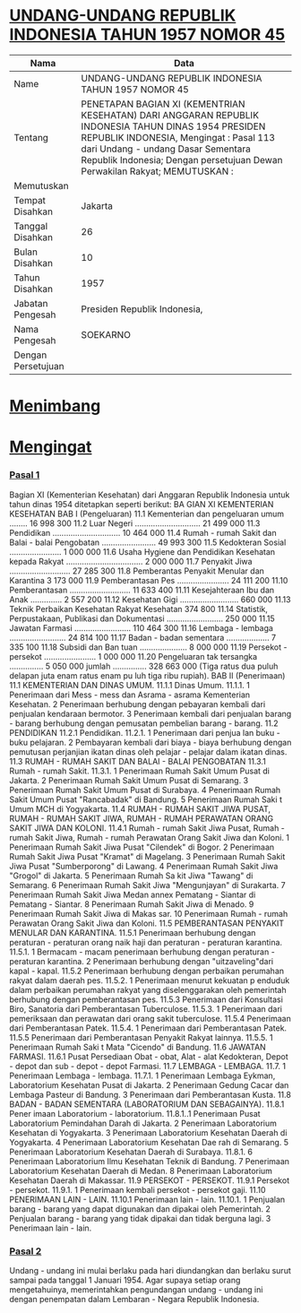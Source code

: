 # [UNDANG-UNDANG REPUBLIK INDONESIA TAHUN 1957 NOMOR 45](http://example.org/legal/peraturan/uu/1957/45)

| Nama | Data |
| ------ | ----- |
|Name|UNDANG-UNDANG REPUBLIK INDONESIA TAHUN 1957 NOMOR 45|
|Tentang| PENETAPAN BAGIAN XI (KEMENTRIAN KESEHATAN) DARI ANGGARAN REPUBLIK INDONESIA TAHUN DINAS 1954 PRESIDEN REPUBLIK INDONESIA, Mengingat : Pasal 113 dari Undang - undang Dasar Sementara Republik Indonesia; Dengan persetujuan Dewan Perwakilan Rakyat; MEMUTUSKAN :|
|Memutuskan||
|Tempat Disahkan|Jakarta|
|Tanggal Disahkan|26|
|Bulan Disahkan|10|
|Tahun Disahkan|1957|
|Jabatan Pengesah|Presiden Republik Indonesia,|
|Nama Pengesah|SOEKARNO|
|Dengan Persetujuan||
# [Menimbang](http://example.org/legal/peraturan/uu/1957/45/menimbang)

# [Mengingat](http://example.org/legal/peraturan/uu/1957/45/mengingat)


### [Pasal 1](http://example.org/legal/peraturan/uu/1957/45/pasal/0001)
Bagian XI (Kementerian Kesehatan) dari Anggaran Republik Indonesia untuk tahun dinas 1954 ditetapkan seperti berikut: BA GIAN XI KEMENTERIAN KESEHATAN BAB I (Pengeluaran) 11.1 Kementerian dan pengeluaran umum ........ 16 998 300 11.2 Luar Negeri ............................. 21 499 000 11.3 Pendidikan .............................. 10 464 000 11.4 Rumah - rumah Sakit dan Balai - balai Pengobatan ........................ 49 993 300 11.5 Kedokteran Sosial ....................... 1 000 000 11.6 Usaha Hygiene dan Pendidikan Kesehatan kepada Rakyat .................................. 2 000 000 11.7 Penyakit Jiwa ........................... 27 285 300 11.8 Pemberantas Penyakit Menular dan Karantina 3 173 000 11.9 Pemberantasan Pes ....................... 24 111 200 11.10 Pemberantasan ........................... 11 633 400 11.11 Kesejahteraan Ibu dan Anak .............. 2 557 200 11.12 Kesehatan Gigi .......................... 660 000 11.13 Teknik Perbaikan Kesehatan Rakyat Kesehatan 374 800 11.14 Statistik, Perpustakaan, Publikasi dan Dokumentasi ......................... 250 000 11.15 Jawatan Farmasi ......................... 110 464 300 11.16 Lembaga - lembaga ......................... 24 814 100 11.17 Badan - badan sementara ................... 7 335 100 11.18 Subsidi dan Ban tuan ..................... 8 000 000 11.19 Persekot - persekot ....................... 1 000 000 11.20 Pengeluaran tak tersangka ............... 5 050 000 jumlah ............... 328 663 000 (Tiga ratus dua puluh delapan juta enam ratus enam pu luh tiga ribu rupiah). BAB II (Penerimaan) 11.1 KEMENTERIAN DAN DINAS UMUM. 11.1.1 Dinas Umum. 11.1.1. 1 Penerimaan dari Mess - mess dan Asrama - asrama Kementerian Kesehatan. 2 Penerimaan berhubung dengan pebayaran kembali dari penjualan kendaraan bermotor. 3 Penerimaan kembali dari penjualan barang - barang berhubung dengan pemusatan pembelian barang - barang. 11.2 PENDIDIKAN 11.2.1 Pendidikan. 11.2.1. 1 Penerimaan dari penjua lan buku - buku pelajaran. 2 Pembayaran kembali dari biaya - biaya berhubung dengan pemutusan perjanjian ikatan dinas oleh pelajar - pelajar dalam ikatan dinas. 11.3 RUMAH - RUMAH SAKIT DAN BALAI - BALAI PENGOBATAN 11.3.1 Rumah - rumah Sakit. 11.3.1. 1 Penerimaan Rumah Sakit Umum Pusat di Jakarta. 2 Penerimaan Rumah Sakit Umum Pusat di Semarang. 3 Penerimaan Rumah Sakit Umum Pusat di Surabaya. 4 Penerimaan Rumah Sakit Umum Pusat "Rancabadak" di Bandung. 5 Penerimaan Rumah Saki t Umum MCH di Yogyakarta. 11.4 RUMAH - RUMAH SAKIT JIWA PUSAT, RUMAH - RUMAH SAKIT JIWA, RUMAH - RUMAH PERAWATAN ORANG SAKIT JIWA DAN KOLONI. 11.4.1 Rumah - rumah Sakit Jiwa Pusat, Rumah - rumah Sakit Jiwa, Rumah - rumah Perawatan Orang Sakit Jiwa dan Koloni. 1 Penerimaan Rumah Sakit Jiwa Pusat "Cilendek" di Bogor. 2 Penerimaan Rumah Sakit Jiwa Pusat "Kramat" di Magelang. 3 Penerimaan Rumah Sakit Jiwa Pusat "Sumberporong" di Lawang. 4 Penerimaan Rumah Sakit Jiwa "Grogol" di Jakarta. 5 Penerimaan Rumah Sa kit Jiwa "Tawang" di Semarang. 6 Penerimaan Rumah Sakit Jiwa "Mengunjayan" di Surakarta. 7 Penerimaan Rumah Sakit Jiwa Medan annex Pematang - Siantar di Pematang - Siantar. 8 Penerimaan Rumah Sakit Jiwa di Menado. 9 Penerimaan Rumah Sakit Jiwa di Makas sar. 10 Penerimaan Rumah - rumah Perawatan Orang Sakit Jiwa dan Koloni. 11.5 PEMBERANTASAN PENYAKIT MENULAR DAN KARANTINA. 11.5.1 Penerimaan berhubung dengan peraturan - peraturan orang naik haji dan peraturan - peraturan karantina. 11.5.1. 1 Bermacam - macam penerimaan berhubung dengan peraturan - peraturan karantina. 2 Penerimaan berhubung dengan "uitzaveling"dari kapal - kapal. 11.5.2 Penerimaan berhubung dengan perbaikan perumahan rakyat dalam daerah pes. 11.5.2. 1 Penerimaan menurut kekuatan p enduduk dalam perbaikan perumahan rakyat yang diselenggarakan oleh pemerintah berhubung dengan pemberantasan pes. 11.5.3 Penerimaan dari Konsultasi Biro, Sanatoria dari Pemberantasan Tuberculose. 11.5.3. 1 Penerimaan dari pemeriksaan dan perawatan dari orang sakit tuberculose. 11.5.4 Penerimaan dari Pemberantasan Patek. 11.5.4. 1 Penerimaan dari Pemberantasan Patek. 11.5.5 Penerimaan dari Pemberantasan Penyakit Rakyat lainnya. 11.5.5. 1 Penerimaan Rumah Saki t Mata "Cicendo" di Bandung. 11.6 JAWATAN FARMASI. 11.6.1 Pusat Persediaan Obat - obat, Alat - alat Kedokteran, Depot - depot dan sub - depot - depot Farmasi. 11.7 LEMBAGA - LEMBAGA. 11.7. 1 Penerimaan Lembaga - lembaga. 11.7.1. 1 Penerimaan Lembaga Eykman, Laboratorium Kesehatan Pusat di Jakarta. 2 Penerimaan Gedung Cacar dan Lembaga Pasteur di Bandung. 3 Penerimaan dari Pemberantasan Kusta. 11.8 BADAN - BADAN SEMENTARA (LABORATORIUM DAN SEBAGAINYA). 11.8.1 Pener imaan Laboratorium - laboratorium. 11.8.1..1 Penerimaan Pusat Laboratorium Pemindahan Darah di Jakarta. 2 Penerimaan Laboratorium Kesehatan di Yogyakarta. 3 Penerimaan Laboratorium Kesehatan Daerah di Yogyakarta. 4 Penerimaan Laboratorium Kesehatan Dae rah di Semarang. 5 Penerimaan Laboratorium Kesehatan Daerah di Surabaya. 11.8.1. 6 Penerimaan Laboratorium Ilmu Kesehatan Teknik di Bandung. 7 Penerimaan Laboratorium Kesehatan Daerah di Medan. 8 Penerimaan Laboratorium Kesehatan Daerah di Makassar. 11.9 PERSEKOT - PERSEKOT. 11.9.1 Persekot - persekot. 11.9.1. 1 Penerimaan kembali persekot - persekot gaji. 11.10 PENERIMAAN LAIN - LAIN. 11.10.1 Penerimaan lain - lain. 11.10.1. 1 Penjualan barang - barang yang dapat digunakan dan dipakai oleh Pemerintah. 2 Penjualan barang - barang yang tidak dipakai dan tidak berguna lagi. 3 Penerimaan lain - lain.


### [Pasal 2](http://example.org/legal/peraturan/uu/1957/45/pasal/0002)
Undang - undang ini mulai berlaku pada hari diundangkan dan berlaku surut sampai pada tanggal 1 Januari 1954. Agar supaya setiap orang mengetahuinya, memerintahkan pengundangan undang - undang ini dengan penempatan dalam Lembaran - Negara Republik Indonesia.
